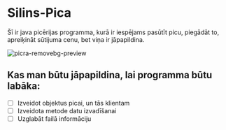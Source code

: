 # Silins-Pica
Šī ir java picērijas programma, kurā ir iespējams pasūtīt picu, piegādāt to, apreiķināt sūtijuma cenu, bet viņa ir jāpapildina.


![picra-removebg-preview](https://user-images.githubusercontent.com/128358182/227867095-7e9ed1e2-0152-4084-b529-832281c89444.png)

## Kas man būtu jāpapildina, lai programma būtu labāka:

- [ ] Izveidot objektus picai, un tās klientam
- [ ] Izveidota metode datu izvadīšanai
- [ ] Uzglabāt failā informāciju
